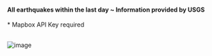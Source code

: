 <h4>All earthquakes within the last day ~ Information provided by USGS</h4>
 * Mapbox API Key required
  <br>
  <br>

![image](https://user-images.githubusercontent.com/73491575/116817278-805a1080-ab33-11eb-94e0-8fd240ad294d.png)
